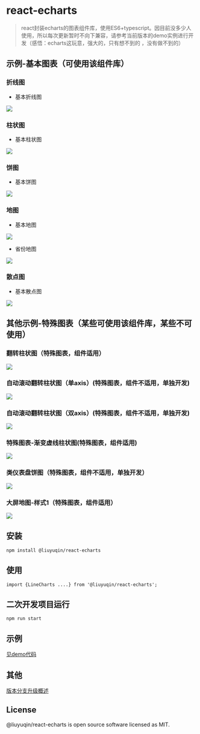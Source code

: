 # react-echarts

> react封装echarts的图表组件库，使用ES6+typescript。因目前没多少人使用，所以每次更新暂时不向下兼容，请参考当前版本的demo实例进行开发（感悟：echarts这玩意，强大的，只有想不到的 ，没有做不到的）

## 示例-基本图表（可使用该组件库）

### 折线图

* 基本折线图

![](https://github.com/liuyuqin1991/react-echarts/blob/master/md-images/line-common.png)

### 柱状图

* 基本柱状图

![](https://github.com/liuyuqin1991/react-echarts/blob/master/md-images/bar-common.png)

### 饼图

* 基本饼图

![](https://github.com/liuyuqin1991/react-echarts/blob/master/md-images/pie-common.png)

### 地图

* 基本地图

![](https://github.com/liuyuqin1991/react-echarts/blob/master/md-images/map-common.png)

* 省份地图

![](https://github.com/liuyuqin1991/react-echarts/blob/master/md-images/map-province.png)

### 散点图

* 基本散点图

![](https://github.com/liuyuqin1991/react-echarts/blob/master/md-images/scatter-common.png)

## 其他示例-特殊图表（某些可使用该组件库，某些不可使用）

### 翻转柱状图（特殊图表，组件适用）

![](https://github.com/liuyuqin1991/react-echarts/blob/master/md-images/bar-rolling.png)

### 自动滚动翻转柱状图（单axis）(特殊图表，组件不适用，单独开发)

![](https://github.com/liuyuqin1991/react-echarts/blob/master/md-images/bar-automatic-rolling-one-axis.gif)

### 自动滚动翻转柱状图（双axis）(特殊图表，组件不适用，单独开发)

![](https://github.com/liuyuqin1991/react-echarts/blob/master/md-images/bar-automatic-rolling-two-axis.gif)

### 特殊图表-渐变虚线柱状图(特殊图表，组件适用)

![](https://github.com/liuyuqin1991/react-echarts/blob/master/md-images/bar-dotted.png)

### 类仪表盘饼图（特殊图表，组件不适用，单独开发）

![](https://github.com/liuyuqin1991/react-echarts/blob/master/md-images/pie-gauge.gif)

### 大屏地图-样式1（特殊图表，组件适用）

![](https://github.com/liuyuqin1991/react-echarts/blob/master/md-images/map-screen-one.gif)


## 安装

`npm install @liuyuqin/react-echarts`

## 使用

`import {LineCharts ....} from '@liuyuqin/react-echarts';`

## 二次开发项目运行

`npm run start`

## 示例

[见demo代码](https://github.com/liuyuqin1991/react-for-echarts/blob/master/src/demos/index.tsx)

## 其他

[版本分支升级概述](https://github.com/liuyuqin1991/react-for-echarts/blob/master/CHANGELOG.md)

## License

@liuyuqin/react-echarts is open source software licensed as MIT.

